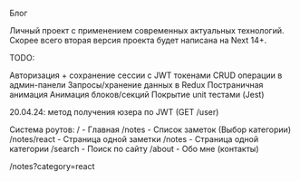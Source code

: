 Блог

Личный проект с применением современных актуальных технологий. Скорее всего вторая версия проекта будет написана на Next 14+.

TODO:

Авторизация + сохранение сессии с JWT токенами
CRUD операции в админ-панели
Запросы/хранение данных в Redux
Постраничная анимация
Анимация блоков/секций
Покрытие unit тестами (Jest)

20.04.24:
метод получения юзера по JWT (GET /user)



Система роутов:
/ - Главная
/notes - Список заметок (Выбор категории)
/notes/react - Страница одной заметки
/notes - Страница одной категории
/search - Поиск по сайту
/about - Обо мне (контакты)

/notes?category=react
